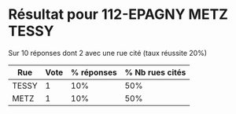 # Résultat pour 112-EPAGNY METZ TESSY

Sur 10 réponses dont 2 avec une rue cité (taux réussite 20%)

| Rue | Vote | % réponses | % Nb rues cités|
|-----|------|------------|----------------|
| TESSY | 1 | 10% | 50%|
| METZ | 1 | 10% | 50%|
